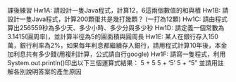 課後練習
Hw1A: 請設計一隻Java程式，計算12，6這兩個數值的和與積
Hw1B: 請設計一隻Java程式，計算200顆蛋共是幾打幾顆？ (一打為12顆)
Hw1C: 請由程式算出256559秒為多少天、多少小時、多少分與多少秒
Hw1D: 請定義一個常數為3.1415(圓周率)，並計算半徑為5的圓面積與圓周長
Hw1E: 某人在銀行存入150萬，銀行利率為2%，如果每年利息都繼續存入銀行，請用程式計算10年後，本金加利息共有多少錢(用複利計算，公式請自行google)
Hw1F: 請寫一隻程式，利用System.out.println()印出以下三個運算式結果：
5 + 5
5 + ‘5’
5 + “5”
並請用註解各別說明答案的產生原因
